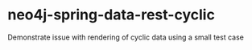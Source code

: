 # neo4j-spring-data-rest-cyclic
Demonstrate issue with rendering of cyclic data using a small test case
